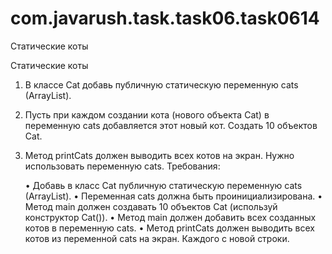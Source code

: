 # com.javarush.task.task06.task0614

Статические коты

Статические коты

1. В классе Cat добавь публичную статическую переменную cats (ArrayList<Cat>).
2. Пусть при каждом создании кота (нового объекта Cat) в переменную cats добавляется этот новый кот. Создать 10 объектов Cat.
3. Метод printCats должен выводить всех котов на экран. Нужно использовать переменную cats.
Требования:

    •
    Добавь в класс Cat публичную статическую переменную cats (ArrayList<Cat>).
    •
    Переменная cats должна быть проинициализирована.
    •
    Метод main должен создавать 10 объектов Cat (используй конструктор Cat()).
    •
    Метод main должен добавить всех созданных котов в переменную cats.
    •
    Метод printCats должен выводить всех котов из переменной cats на экран. Каждого с новой строки.
